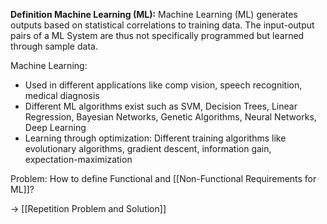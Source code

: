 **Definition Machine Learning (ML):**
Machine Learning (ML) generates outputs based on statistical correlations to training data. The input-output pairs of a ML System are thus not specifically programmed but learned through sample data.

Machine Learning:
- Used in different applications like comp vision, speech recognition, medical diagnosis
- Different ML algorithms exist such as SVM, Decision Trees, Linear Regression, Bayesian Networks, Genetic Algorithms, Neural Networks, Deep Learning
- Learning through optimization: Different training algorithms like evolutionary algorithms, gradient descent, information gain, expectation-maximization

Problem: How to define Functional and [[Non-Functional Requirements for ML]]?

-> [[Repetition Problem and Solution]]